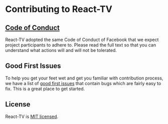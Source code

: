 # Contributing to React-TV

## [Code of Conduct](https://code.facebook.com/pages/876921332402685/open-source-code-of-conduct)

React-TV adopted the same Code of Conduct of Facebook that we expect project participants to adhere to. Please read the full text so that you can understand what actions will and will not be tolerated.

## Good First Issues

To help you get your feet wet and get you familiar with contribution process, we have a list of [good first issues](https://github.com/emmanuellmota/react-tv/labels/good%20first%20issue) that contain bugs which are fairly easy to fix. This is a great place to get started.

## License

React-TV is [MIT licensed](https://github.com/emmanuellmota/react-tv/blob/master/LICENSE.md).

